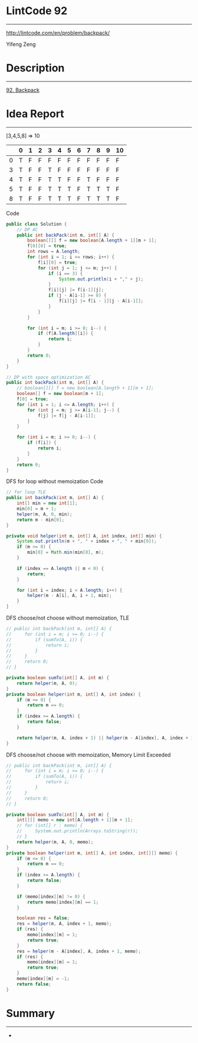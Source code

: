 # **LintCode 92**
---
http://lintcode.com/en/problem/backpack/

Yifeng Zeng

# Description
---
[92. Backpack](http://lintcode.com/en/problem/backpack/)


# Idea Report
---

[3,4,5,8] => 10

|     | 0   | 1   | 2   | 3   | 4   | 5   | 6   | 7   | 8   | 9   | 10  |
| --- | --- | --- | --- | --- | --- | --- | --- | --- | --- | --- | --- |
| 0   | T   | F   | F   | F   | F   | F   | F   | F   | F   | F   | F   |
| 3   | T   | F   | F   | T   | F   | F   | F   | F   | F   | F   | F   |
| 4   | T   | F   | F   | T   | T   | F   | F   | T   | F   | F   | F   |
| 5   | T   | F   | F   | T   | T   | T   | F   | T   | T   | T   | F   |
| 8   | T   | F   | F   | T   | T   | T   | F   | T   | T   | T   | F   |



Code
```java
public class Solution {
    // DP AC
    public int backPack(int m, int[] A) {
        boolean[][] f = new boolean[A.length + 1][m + 1];
        f[0][0] = true;
        int rows = A.length;
        for (int i = 1; i <= rows; i++) {
            f[i][0] = true;
            for (int j = 1; j <= m; j++) {
                if (i == 3) {
                    System.out.println(i + "," + j);
                }
                f[i][j] |= f[i-1][j];
                if (j - A[i-1] >= 0) {
                    f[i][j] |= f[i - 1][j - A[i-1]];
                }
            }
        }

        for (int i = m; i >= 0; i--) {
            if (f[A.length][i]) {
                return i;
            }
        }
        return 0;
    }
}
```

```java
// DP with space optimization AC
public int backPack(int m, int[] A) {
    // boolean[][] f = new boolean[A.length + 1][m + 1];
    boolean[] f = new boolean[m + 1];
    f[0] = true;
    for (int i = 1; i <= A.length; i++) {
        for (int j = m; j >= A[i-1]; j--) {
            f[j] |= f[j - A[i-1]];
        }
    }

    for (int i = m; i >= 0; i--) {
        if (f[i]) {
            return i;
        }
    }
    return 0;
}
```


DFS for loop without memoization
Code
```java
// for loop TLE
public int backPack(int m, int[] A) {
    int[] min = new int[1];
    min[0] = m + 1;
    helper(m, A, 0, min);
    return m - min[0];
}

private void helper(int m, int[] A, int index, int[] min) {
    System.out.println(m + ", " + index + ", " + min[0]);
    if (m >= 0) {
        min[0] = Math.min(min[0], m);
    }

    if (index == A.length || m < 0) {
        return;
    }

    for (int i = index; i < A.length; i++) {
        helper(m - A[i], A, i + 1, min);
    }
}
```

DFS choose/not choose without memoization, TLE
```java
// public int backPack(int m, int[] A) {
//     for (int i = m; i >= 0; i--) {
//         if (sumTo(A, i)) {
//             return i;
//         }
//     }
//     return 0;
// }

private boolean sumTo(int[] A, int m) {
    return helper(m, A, 0);
}
private boolean helper(int m, int[] A, int index) {
    if (m <= 0) {
        return m == 0;
    }
    if (index >= A.length) {
        return false;
    }

    return helper(m, A, index + 1) || helper(m - A[index], A, index + 1);
}
```

DFS choose/not choose with memoization, Memory Limit Exceeded
```java
// public int backPack(int m, int[] A) {
//     for (int i = m; i >= 0; i--) {
//         if (sumTo(A, i)) {
//             return i;
//         }
//     }
//     return 0;
// }

private boolean sumTo(int[] A, int m) {
    int[][] memo = new int[A.length + 1][m + 1];
    // for (int[] r : memo) {
    //     System.out.println(Arrays.toString(r));
    // }
    return helper(m, A, 0, memo);
}
private boolean helper(int m, int[] A, int index, int[][] memo) {
    if (m <= 0) {
        return m == 0;
    }
    if (index >= A.length) {
        return false;
    }

    if (memo[index][m] != 0) {
        return memo[index][m] == 1;
    }

    boolean res = false;
    res = helper(m, A, index + 1, memo);
    if (res) {
        memo[index][m] = 1;
        return true;
    }
    res = helper(m - A[index], A, index + 1, memo);
    if (res) {
        memo[index][m] = 1;
        return true;
    }
    memo[index][m] = -1;
    return false;
}
```

# Summary
---
- 
